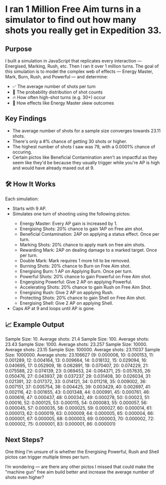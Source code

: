 <h1>I ran 1 Million Free Aim turns in a simulator to find out how many shots you really get in Expedition 33.</h1>

<h2>Purpose</h2>
I built a simulation in JavaScript that replicates every interaction — Energised, Marking, Rush, etc. Then I ran it over 1 million turns. 
The goal of this simulation is to model the complex web of effects — Energy Master, Mark, Burn, Rush, and Powerful — and determine:

<ul>
<li>✅ The average number of shots per turn </li>
<li>🔢 The probability distribution of shot counts</li>
<li>🔥 How often high-shot turns (e.g. 30+) occur</li>
<li>🧪 How effects like Energy Master skew outcomes</li>
</ul>

<h2>Key Findings</h2>
<ul>
  <li>The average number of shots for a sample size converges towards 23.11 shots.</li>
  <li>There's only a #% chance of getting 30 shots or higher.</li>
  <li>The highest number of shots I saw was 79, with a 0.0001% chance of occuring.</li>
  <li>Certain pictos like Beneficial Contamination aren't as impactful as they seem like they'd be because they usually trigger while you're AP is high and would have already maxed out at 9.</li>
</ul>

<h2>🛠️ How It Works</h2>

Each simulation:
<ul>
<li>Starts with 9 AP.</li>
<li>Simulates one turn of shooting using the following pictos:</li>
  <ul>
    <li>Energy Master: Every AP gain is increased by 1.</li>
    <li>Energising Shots: 20% chance to gain 1AP on Free aim shot.</li>
    <li>Beneficial Contamination: 2AP on applying a status effect. Once per turn.</li>
    <li>Marking Shots: 20% chance to apply mark on free aim shots.</li>
    <li>Rewarding Mark: 2AP on dealing damage to a marked target. Once per turn.</li>
    <li>Double Mark: Mark requires 1 more hit to be removed.</li>
    <li>Burning Shots: 20% chance to Burn on Free Aim shot.</li>
    <li>Energising Burn: 1 AP on Applying Burn. Once per turn.</li>
    <li>Powerful Shots: 20% chance to gain Powerful on Free Aim shot.</li>
    <li>Engergising Powerful: Give 2 AP on applying Powerful.</li>
    <li>Accelerating Shots: 20% chance to gain Rush on Free Aim Shot.</li>
    <li>Energising Rush: Give 2 AP on applying Rush.</li>
    <li>Protecting Shots: 20% chance to gain Shell on Free Aim shot.</li>
    <li>Energising Shell: Give 2 AP on applying Shell.</li>
  </ul>  
<li>Caps AP at 9 and loops until AP is gone.
  
</ul>

<h2>📈 Example Output</h2>

Sample Size: 10. Average shots: 21.4
Sample Size: 100. Average shots: 23.43
Sample Size: 1000. Average shots: 23.257
Sample Size: 10000. Average shots: 23.15
Sample Size: 100000. Average shots: 23.11037
Sample Size: 1000000. Average shots: 23.106627
{9: 0.000006, 10: 0.000153, 11: 0.001289, 12: 0.004164, 13: 0.009664, 14: 0.018132, 15: 0.029094, 16: 0.040695, 17: 0.052909, 18: 0.062891, 19: 0.070407, 20: 0.074229, 21: 0.075588, 22: 0.074139, 23: 0.069453, 24: 0.064371, 25: 0.057635, 26: 0.050476, 27: 0.043937, 28: 0.037237, 29: 0.031408, 30: 0.026034, 31: 0.021391, 32: 0.017372, 33: 0.014121, 34: 0.011218, 35: 0.009002, 36: 0.007151, 37: 0.005754, 38: 0.004425, 39: 0.003429, 40: 0.002697, 41: 0.002116, 42: 0.001655, 43: 0.001348, 44: 0.000991, 45: 0.000761, 46: 0.000616, 47: 0.000437, 48: 0.000342, 49: 0.000278, 50: 0.00023, 51: 0.00016, 52: 0.000125, 53: 0.000115, 54: 0.000083, 55: 0.000057, 56: 0.000045, 57: 0.000035, 58: 0.000025, 59: 0.000027, 60: 0.000014, 61: 0.000013, 62: 0.000019, 63: 0.000009, 64: 0.000005, 65: 0.000004, 66: 0.000001, 67: 0.000005, 68: 0.000003, 69: 0.000003, 70: 0.000002, 72: 0.000002, 75: 0.000001, 83: 0.000001, 86: 0.000001}





<h2>Next Steps?</h2>




One thing I'm unsure of is whether the Energising Powerful, Rush and Shell pictos can trigger multiple times per turn.

I’m wondering — are there any other pictos I missed that could make the "machine gun" free aim build better and increase the average number of shots even higher?

